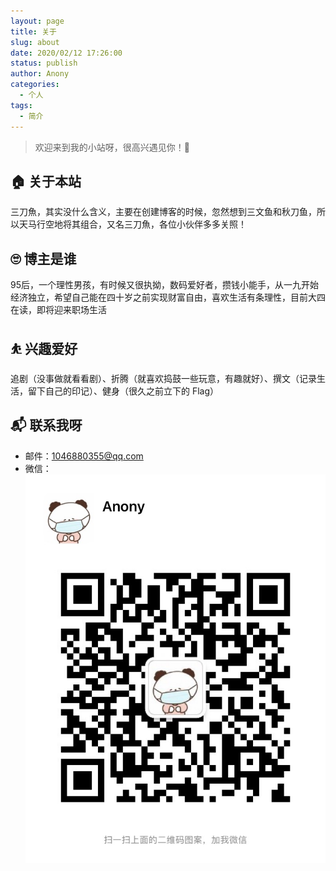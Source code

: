 ```yaml
---
layout: page
title: 关于
slug: about
date: 2020/02/12 17:26:00
status: publish
author: Anony
categories: 
  - 个人
tags: 
  - 简介
---
```


> 欢迎来到我的小站呀，很高兴遇见你！🤝

## 🏠 关于本站

三刀魚，其实没什么含义，主要在创建博客的时候，忽然想到三文鱼和秋刀鱼，所以天马行空地将其组合，又名三刀魚，各位小伙伴多多关照！

## 🙄 博主是谁

95后，一个理性男孩，有时候又很执拗，数码爱好者，攒钱小能手，从一九开始经济独立，希望自己能在四十岁之前实现财富自由，喜欢生活有条理性，目前大四在读，即将迎来职场生活

## ⛹ 兴趣爱好

追剧（没事做就看看剧）、折腾（就喜欢捣鼓一些玩意，有趣就好）、撰文（记录生活，留下自己的印记）、健身（很久之前立下的 Flag）

## 📬 联系我呀

- 邮件：1046880355@qq.com
- 微信：![Anony](../assets/wechat.jpg)

